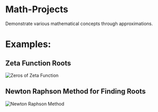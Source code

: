 # Math-Projects
Demonstrate various mathematical concepts through approximations.

# Examples:
## Zeta Function Roots
![Zeros of Zeta Function](https://user-images.githubusercontent.com/49791407/154790812-a166b24f-f3f5-4265-9ae6-7a01b566d3a8.png)

## Newton Raphson Method for Finding Roots
![Newton Raphson Method](https://user-images.githubusercontent.com/49791407/154791478-61c85a2c-0904-4de0-8e0c-42af14980726.png)
